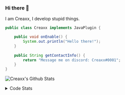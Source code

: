 ### Hi there 👋

I am Creaxx, I develop stupid things. 

```java
public class Creaxx implements JavaPlugin {

    public void onEnable() {
        System.out.println("Hello there!");
    }
    
    public String getContactInfo() {
        return "Message me on discord: Creaxx#0001";
    }
}
```

![Creaxx's Github Stats](https://github-readme-stats.vercel.app/api?username=CreaxxOG&show_icons=true&theme=dark&count_private=true)

<details>
  <summary>Code Stats</summary>

<!--START_SECTION:waka-->
![Code Time](http://img.shields.io/badge/Code%20Time-757%20hrs%2022%20mins-blue)

![Lines of code](https://img.shields.io/badge/From%20Hello%20World%20I%27ve%20Written--1%20Thousand%20lines%20of%20code-blue)

**🐱 My GitHub Data** 

> 🏆 255 Contributions in the Year 2022
 > 
> 📦 228.6 kB Used in GitHub's Storage 
 > 
> 🚫 Not Opted to Hire
 > 
> 📜 3 Public Repositories 
 > 
> 🔑 2 Private Repositories  
 > 
**I'm a Night 🦉** 

```text
🌞 Morning    17 commits     ██░░░░░░░░░░░░░░░░░░░░░░░   8.17% 
🌆 Daytime    74 commits     █████████░░░░░░░░░░░░░░░░   35.58% 
🌃 Evening    100 commits    ████████████░░░░░░░░░░░░░   48.08% 
🌙 Night      17 commits     ██░░░░░░░░░░░░░░░░░░░░░░░   8.17%

```
📅 **I'm Most Productive on Wednesday** 

```text
Monday       46 commits     █████░░░░░░░░░░░░░░░░░░░░   22.12% 
Tuesday      35 commits     ████░░░░░░░░░░░░░░░░░░░░░   16.83% 
Wednesday    49 commits     ██████░░░░░░░░░░░░░░░░░░░   23.56% 
Thursday     18 commits     ██░░░░░░░░░░░░░░░░░░░░░░░   8.65% 
Friday       20 commits     ██░░░░░░░░░░░░░░░░░░░░░░░   9.62% 
Saturday     24 commits     ███░░░░░░░░░░░░░░░░░░░░░░   11.54% 
Sunday       16 commits     ██░░░░░░░░░░░░░░░░░░░░░░░   7.69%

```


📊 **This Week I Spent My Time On** 

```text
💬 Programming Languages: 
Java                     8 hrs 15 mins       ██████████████████░░░░░░░   71.57% 
XML                      2 hrs 5 mins        ████░░░░░░░░░░░░░░░░░░░░░   18.17% 
YAML                     29 mins             █░░░░░░░░░░░░░░░░░░░░░░░░   4.19% 
TypeScript               22 mins             ░░░░░░░░░░░░░░░░░░░░░░░░░   3.23% 
Markdown                 6 mins              ░░░░░░░░░░░░░░░░░░░░░░░░░   0.9%

🔥 Editors: 
IntelliJ                 11 hrs 21 mins      █████████████████████████   100.0%

```

**I Mostly Code in Java** 

```text
Java                     3 repos             ████████████░░░░░░░░░░░░░   50.0% 
EJS                      1 repo              ████░░░░░░░░░░░░░░░░░░░░░   16.67% 
Kotlin                   1 repo              ████░░░░░░░░░░░░░░░░░░░░░   16.67% 
Python                   1 repo              ████░░░░░░░░░░░░░░░░░░░░░   16.67%

```



 Last Updated on 12/08/2022 12:44:50 UTC
<!--END_SECTION:waka-->
</details>
